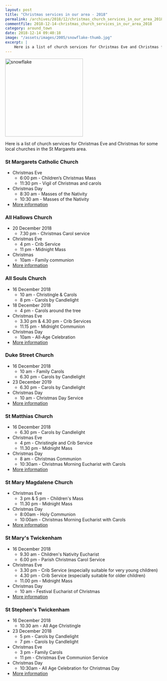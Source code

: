 ```yaml
---
layout: post
title: "Christmas services in our area - 2018"
permalink: /archives/2018/12/christmas_church_services_in_our_area_2018.html
commentfile: 2018-12-14-christmas_church_services_in_our_area_2018
category: around_town
date: 2018-12-14 09:40:18
image: "/assets/images/2005/snowflake-thumb.jpg"
excerpt: |
    Here is a list of church services for Christmas Eve and Christmas for some local churches in the St Margarets area.
---
```


<img src="/assets/images/2005/snowflake-thumb.jpg"  class="right" width="250" alt="snowflake"/>

Here is a list of church services for Christmas Eve and Christmas for some local churches in the St Margarets area.

### St Margarets Catholic Church

-  Christmas Eve
    - 6:00 pm - Children’s Christmas Mass
    - 11:30 pm - Vigil of Christmas and carols
-  Christmas Day
    - 8:30 am - Masses of the Nativity
    - 10:30 am - Masses of the Nativity
-   [More information](http://stmargarets-church.co.uk/)

### All Hallows Church

-   20 December 2018
    -   7.30 pm - Christmas Carol service
-   Christmas Eve
    -   4 pm - Crib Service
    -   11 pm - Midnight Mass
-  Christmas
    - 10am - Family communion
-   [More information](https://allhallows-twick.kw01.net/page/102/whats)

### All Souls Church

-   16 December 2018
    -   10 am - Christingle & Carols
    -   8 pm - Carols by Candlelight
-   18 December 2018
    -   4 pm - Carols around the tree
-   Christmas Eve
    -   3.30 pm & 4.30 pm - Crib Services
    -   11.15 pm - Midnight Communion
-   Christmas Day
    -   10am - All-Age Celebration
-   [More information](http://www.allsoulschurch.org.uk/christmas18/)

### Duke Street Church

-   16 December 2018
    -   10 am - Family Carols
    -   6.30 pm - Carols by Candlelight
-   23 December 2019
    -   6.30 pm - Carols by Candlelight
-   Christmas Day
    -   10 am - Christmas Day Service
-   [More information](http://www.dukestreetchurch.com/)

### St Matthias Church

-   16 December 2018
    -   6.30 pm - Carols by Candlelight
-   Christmas Eve
    -   4 pm - Christingle and Crib Service
    -   11.30 pm - Midnight Mass
-   Christmas Day
    -   8 am - Christmas Communion
    -  10:30am - Christmas Morning Eucharist with Carols
-   [More information](http://www.richmondteamministry.org/events)

### St Mary Magdalene Church

-   Christmas Eve
    -   3 pm & 5 pm - Children's Mass
    -   11.30 pm - Midnight Mass
-   Christmas Day
    -   8:00am - Holy Communion
    -  10:00am - Christmas Morning Eucharist with Carols
-   [More information](http://www.richmondteamministry.org/events)

### St Mary's Twickenham

-   16 December 2018
    -   9.30 am - Children's Nativity Eucharist
    -   6.00 pm - Parish Christmas Carol Service
-   Christmas Eve
    -   3.30 pm - Crib Service (especially suitable for very young children)
    -   4.30 pm - Crib Service (especially suitable for older children)
    -   11.00 pm - Midnight Mass
-   Christmas Day
    -   10 am - Festival Eucharist of Christmas
-   [More information](http://www.stmarytwick.org.uk)

### St Stephen's Twickenham

-   16 December 2018
    -   10.30 am - All Age Christingle
-   23 December 2018
    -   5 pm - Carols by Candlelight
    -   7 pm - Carols by Candlelight
-   Christmas Eve
    -   3 pm - Family Carols
    -   11 pm - Christmas Eve Communion Service
-   Christmas Day
    -   10:30am - All Age Celebration for Christmas Day
-   [More information](https://www.st-stephens.org.uk/)
